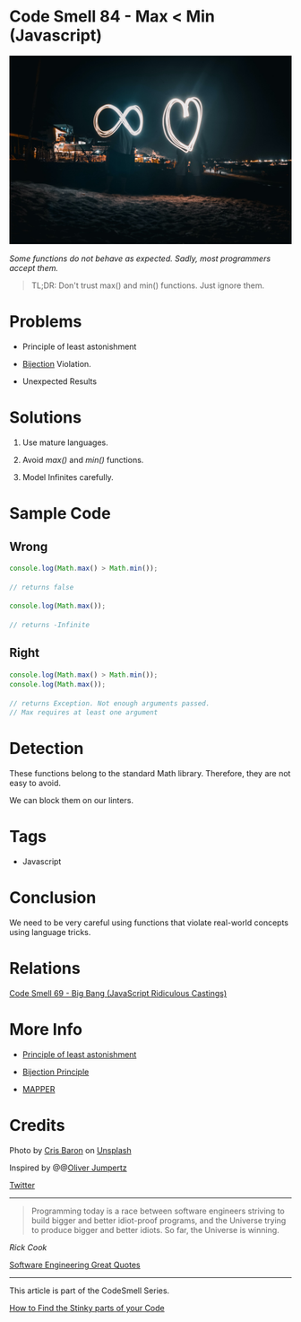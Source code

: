 # Code Smell 84 - Max < Min (Javascript)

![Code Smell 84 - Max < Min (Javascript)](Code%20Smell%2084%20-%20Max%20%20Min%20(Javascript).jpg)

*Some functions do not behave as expected. Sadly, most programmers accept them.*

> TL;DR: Don't trust max() and min() functions. Just ignore them.

# Problems

- Principle of least astonishment

- [Bijection](https://github.com/mcsee/Software-Design-Articles/tree/main/Articles/Theory/The%20One%20and%20Only%20Software%20Design%20Principle/readme.md) Violation.

- Unexpected Results

# Solutions

1. Use mature languages.

2. Avoid *max()* and *min()* functions.

3. Model Infinites carefully.

# Sample Code

## Wrong

[Gist Url]: # (https://gist.github.com/mcsee/8440adc57486989468045de4df3c9bef)
```javascript
console.log(Math.max() > Math.min());

// returns false

console.log(Math.max());

// returns -Infinite
```

## Right

[Gist Url]: # (https://gist.github.com/mcsee/7f275da71e96bd4050e17c0ec7511c14)
```javascript
console.log(Math.max() > Math.min());
console.log(Math.max());

// returns Exception. Not enough arguments passed.
// Max requires at least one argument
```

# Detection

These functions belong to the standard Math library. Therefore, they are not easy to avoid. 

We can block them on our linters.

# Tags

- Javascript

# Conclusion

We need to be very careful using functions that violate real-world concepts using language tricks.

# Relations

[Code Smell 69 - Big Bang (JavaScript Ridiculous Castings)](https://github.com/mcsee/Software-Design-Articles/tree/main/Articles/Code%20Smells/Code%20Smell%2069%20-%20Big%20Bang%20(JavaScript%20Ridiculous%20Castings)/readme.md)

# More Info

- [Principle of least astonishment](https://en.wikipedia.org/wiki/Principle_of_least_astonishment)

- [Bijection Principle](https://github.com/mcsee/Software-Design-Articles/tree/main/Articles/Theory/The%20One%20and%20Only%20Software%20Design%20Principle/readme.md)

- [MAPPER](https://github.com/mcsee/Software-Design-Articles/tree/main/Articles/Theory/What%20is%20(wrong%20with)%20software/readme.md)

# Credits

Photo by [Cris Baron](https://unsplash.com/@cris024) on [Unsplash](https://unsplash.com/s/photos/infinite)
  
Inspired by @@[Oliver Jumpertz](@OliverJumpertz)

[Twitter](https://twitter.com/1416798870747684864)

* * *

> Programming today is a race between software engineers striving to build bigger and better idiot-proof programs, and the Universe trying to produce bigger and better idiots. So far, the Universe is winning.

_Rick Cook_
 
[Software Engineering Great Quotes](https://github.com/mcsee/Software-Design-Articles/tree/main/Articles/Quotes/Software%20Engineering%20Great%20Quotes/readme.md)

* * *

This article is part of the CodeSmell Series.

[How to Find the Stinky parts of your Code](https://github.com/mcsee/Software-Design-Articles/tree/main/Articles/Code%20Smells/How%20to%20Find%20the%20Stinky%20parts%20of%20your%20Code/readme.md)